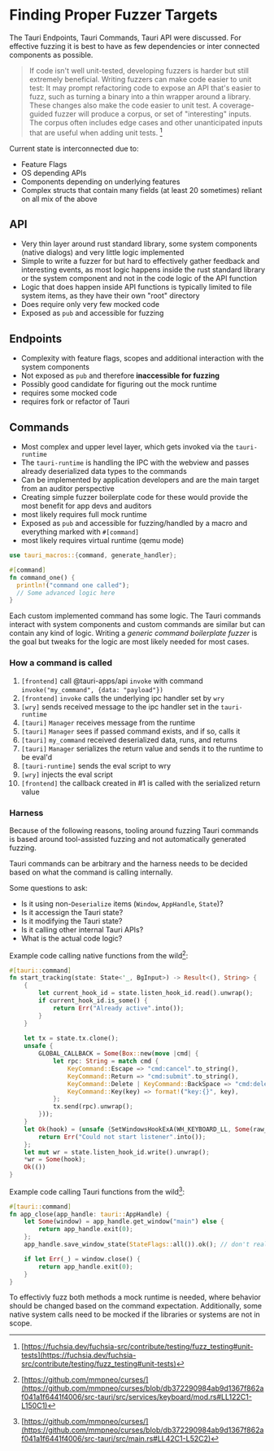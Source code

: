 # Finding Proper Fuzzer Targets

The Tauri Endpoints, Tauri Commands, Tauri API were discussed.
For effective fuzzing it is best to have as few dependencies or inter
connected components as possible.

> If code isn't well unit-tested, developing fuzzers is harder but still extremely beneficial. Writing fuzzers can make code easier to unit test:
> It may prompt refactoring code to expose an API that's easier to fuzz, such as turning a binary into a thin wrapper around a library. These changes also make the code easier to unit test.
> A coverage-guided fuzzer will produce a corpus, or set of "interesting" inputs. The corpus often includes edge cases and other unanticipated inputs that are useful when adding unit tests.
[^unit-tests]

[^unit-tests]: [https://fuchsia.dev/fuchsia-src/contribute/testing/fuzz_testing#unit-tests](https://fuchsia.dev/fuchsia-src/contribute/testing/fuzz_testing#unit-tests)

Current state is interconnected due to:

- Feature Flags
- OS depending APIs
- Components depending on underlying features
- Complex structs that contain many fields (at least 20 sometimes) reliant on all mix of the above

## API

- Very thin layer around rust standard library, some system components (native dialogs) and very little logic implemented
- Simple to write a fuzzer for but hard to effectively gather feedback and interesting events, as most logic happens
inside the rust standard library or the system component and not in the code logic of the API function
- Logic that does happen inside API functions is typically limited to file system items, as they have their own "root" directory
- Does require only very few mocked code
- Exposed as `pub` and accessible for fuzzing

## Endpoints

- Complexity with feature flags, scopes and additional interaction with the system components
- Not exposed as `pub` and therefore **inaccessible for fuzzing**
- Possibly good candidate for figuring out the mock runtime
- requires some mocked code
- requires fork or refactor of Tauri

## Commands

- Most complex and upper level layer, which gets invoked via the `tauri-runtime`
- The `tauri-runtime` is handling the IPC with the webview and passes already deserialized
data types to the commands
- Can be implemented by application developers and are the main target from an auditor perspective
- Creating simple fuzzer boilerplate code for these would provide the most benefit for app devs and auditors
- most likely requires full mock runtime
- Exposed as `pub` and accessible for fuzzing/handled by a macro and everything marked with `#[command]`
- most likely requires virtual runtime (qemu mode)

```rust
use tauri_macros::{command, generate_handler};

#[command]
fn command_one() {
  println!("command one called");
  // Some advanced logic here
}
```

Each custom implemented command has some logic. The Tauri commands interact with system components
and custom commands are similar but can contain any kind of logic.
Writing a *generic command boilerplate fuzzer* is the goal but tweaks for the logic are most likely
needed for most cases.

### How a command is called

1. `[frontend]` call @tauri-apps/api `invoke` with command `invoke("my_command", {data: "payload"})`
2. `[frontend]` `invoke` calls the underlying ipc handler set by `wry`
3. `[wry]` sends received message to the ipc handler set in the `tauri-runtime`
4. `[tauri]` `Manager` receives message from the runtime
5. `[tauri]` `Manager` sees if passed command exists, and if so, calls it
6. `[tauri]` `my_command` received deserialized data, runs, and returns
7. `[tauri]` `Manager` serializes the return value and sends it to the runtime to be eval'd
8. `[tauri-runtime]` sends the eval script to wry
9. `[wry]` injects the eval script
10. `[frontend]` the callback created in #1 is called with the serialized return value

### Harness

Because of the following reasons, tooling around fuzzing Tauri commands is based around tool-assisted fuzzing and not automatically generated fuzzing.

Tauri commands can be arbitrary and the harness needs to be decided based on what the
command is calling internally.

Some questions to ask:

- Is it using non-`Deserialize` items (`Window`, `AppHandle`, `State`)?
- Is it accessign the Tauri state?
- Is it modifying the Tauri state?
- Is it calling other internal Tauri APIs?
- What is the actual code logic?

Example code calling native functions from the wild[^source-command-native]:

```rust
#[tauri::command]
fn start_tracking(state: State<'_, BgInput>) -> Result<(), String> {
    {
        let current_hook_id = state.listen_hook_id.read().unwrap();
        if current_hook_id.is_some() {
            return Err("Already active".into());
        }
    }
    
    let tx = state.tx.clone();
    unsafe {
        GLOBAL_CALLBACK = Some(Box::new(move |cmd| {
            let rpc: String = match cmd {
                KeyCommand::Escape => "cmd:cancel".to_string(),
                KeyCommand::Return => "cmd:submit".to_string(),
                KeyCommand::Delete | KeyCommand::BackSpace => "cmd:delete".to_string(),
                KeyCommand::Key(key) => format!("key:{}", key),
            };
            tx.send(rpc).unwrap();
        }));
    }
    let Ok(hook) = (unsafe {SetWindowsHookExA(WH_KEYBOARD_LL, Some(raw_callback), None, 0)}) else {
        return Err("Could not start listener".into());
    };
    let mut wr = state.listen_hook_id.write().unwrap();
    *wr = Some(hook);
    Ok(())
}
```

Example code calling Tauri functions from the wild[^source-command-tauri]:

```rust
#[tauri::command]
fn app_close(app_handle: tauri::AppHandle) {
    let Some(window) = app_handle.get_window("main") else {
        return app_handle.exit(0);
    };
    app_handle.save_window_state(StateFlags::all()).ok(); // don't really care if it saves it

    if let Err(_) = window.close() {
        return app_handle.exit(0);
    }
}
```

To effectivly fuzz both methods a mock runtime is needed, where behavior should be changed based on the command expectation.
Additionally, some native system calls need to be mocked if the libraries or systems are not in scope.

[^source-command-native]: [https://github.com/mmpneo/curses/](https://github.com/mmpneo/curses/blob/db372290984ab9d1367f862af041a1f6441f4006/src-tauri/src/services/keyboard/mod.rs#LL122C1-L150C1)

[^source-command-tauri]: [https://github.com/mmpneo/curses/](https://github.com/mmpneo/curses/blob/db372290984ab9d1367f862af041a1f6441f4006/src-tauri/src/main.rs#LL42C1-L52C2)

